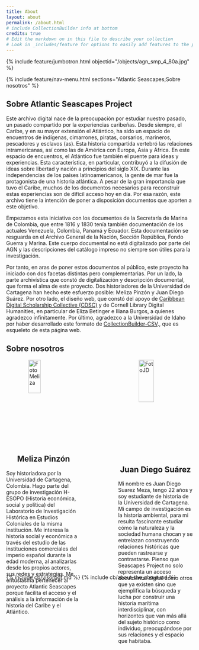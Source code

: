 ```yaml
---
title: About
layout: about
permalink: /about.html
# include CollectionBuilder info at bottom
credits: true
# Edit the markdown on in this file to describe your collection
# Look in _includes/feature for options to easily add features to the page
---
```


{% include feature/jumbotron.html objectid="/objects/agn_smp_4_80a.jpg" %} 

{% include feature/nav-menu.html sections="Atlantic Seascapes;Sobre nosotros" %}

## Sobre Atlantic Seascapes Project

Este archivo digital nace de la preocupación por estudiar nuestro pasado, un pasado compartido por la experiencias caribeñas. Desde siempre, el Caribe, y en su mayor extensión el Atlántico, ha sido un espacio de encuentros de indígenas, cimarrones, piratas, corsarios, marineros, pescadores y esclavos (as). Esta historia compartida vertebró las relaciones intramericanas, así como las de América con Europa, Asia y África. En este espacio de encuentros, el Atlántico fue también el puente para ideas y experiencias. Esta característica, en particular, contribuyó a la difusión de ideas sobre libertad y nación a principios del siglo XIX. Durante las independencias de los países latinoamericanos, la gente de mar fue la protagonista de una historia atlántica. 
A pesar de la gran importancia que tuvo el Caribe, muchos de los documentos necesarios para reconstruir estas experiencias son de difícil acceso hoy en día. Por esa razón, este archivo tiene la intención de poner a disposición documentos que aporten a este objetivo. 

Empezamos esta iniciativa con los documentos de la Secretaría de Marina de Colombia, que entre 1816 y 1830 tenía también documentación de los actuales Venezuela, Colombia, Panamá y Ecuador. Esta documentación se resguarda en el Archivo General de la Nación, Sección República, Fondo Guerra y Marina. Este cuerpo documental no está digitalizado por parte del AGN y las descripciones del catálogo impreso no siempre son útiles para la investigación. 

Por tanto, en aras de poner estos documentos al público, este proyecto ha iniciado con dos facetas distintas pero complementarias. Por un lado, la parte archivística que constó de digitalización y descripción documental, que forma el alma de este proyecto. Dos historiadores de la Universidad de Cartagena han hecho este esfuerzo posible: Meliza Pinzón y Juan Diego Suárez. Por otro lado, el diseño web, que constó del apoyo de [Caribbean Digital Scholarship Collective (CDSC)](https://cdscollective.org/) y de Cornell Library Digital Humanities, en particular de Eliza Betinger e Iliana Burgos, a quienes agradezco infinitamente. Por último, agradezco a la Universidad de Idaho por haber desarrollado este formato de [CollectionBuilder-CSV](https://github.com/CollectionBuilder/collectionbuilder-csv)., que es esqueleto de esta página web. 
## Sobre nosotros


<div style="display: flex; justify-content: space-between;">
  <div style="width: 40%;">
    <img src="/objects/Fotomeliza.jpeg" alt="FotoMeliza" style="display: block; margin: 0 auto;" width="40%">
    <h2 style="text-align: center;">Meliza Pinzón</h2>
    <p style="text-align: left;">Soy historiadora por la Universidad de Cartagena, Colombia. Hago parte del grupo de investigación H-ESOPO (Historia económica, social y política) del Laboratorio de Investigación Histórica en Estudios Coloniales de la misma institución. Me interesa la historia social y económica a través del estudio de las instituciones comerciales del imperio español durante la edad moderna, al analizarlas desde los propios actores, sus redes y estrategias.  
Me entusiasma pertenecer al proyecto Atlantic Seascapes porque facilita el acceso y el análisis a la información de la historia del Caribe y el Atlántico.</p>
  </div>
  <div style="width: 40%;">
     <img src="/objects/FotoJD.jpeg" alt="FotoJD" style="display: block; margin: 0 auto;" width="45%">
    <h2 style="text-align: center;">Juan Diego Suárez</h2>
    <p style="text-align: left;">Mi nombre es Juan Diego Suarez Meza, tengo 22 años y soy estudiante de historia de la Universidad de Cartagena. Mi campo de investigación es la historia ambiental, para mi resulta fascinante estudiar cómo la naturaleza y la sociedad humana chocan y se entrelazan construyendo relaciones históricas que pueden rastrearse y contrastarse. Pienso que Seascapes Project no solo representa un acceso documental digital como otros que ya existen sino que ejemplifica la búsqueda y lucha por construir una historia marítima interdisciplinar, con horizontes que van más allá del sujeto histórico como individuo, preocupándose por sus relaciones y el espacio que habitaba.</p>
</div>

</div>

<!-- IMPORTANT!!! DELETE this comment and the include below when you are finished editing this page for your collection. The include below introduces about page features. They will show up on your collection's about page until you delete it.  -->
{% include cb/visorpdf.md %} 
{% include cb/about_the_about.md %} 

